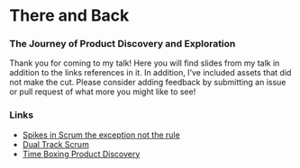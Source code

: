 # There and Back
### The Journey of Product Discovery and Exploration

Thank you for coming to my talk! Here you will find slides from my talk in addition to the links references in it. In addition, I’ve included assets that did not make the cut. Please consider adding feedback by submitting an issue or pull request of what more you might like to see!

### Links

- [Spikes in Scrum the exception not the rule][1]
- [Dual Track Scrum][2]
- [Time Boxing Product Discovery][3]

[1]:	http://agileatlas.org/articles/item/spikes-in-scrum-the-exception-not-the-rule
[2]:	http://svpg.com/dual-track-scrum/
[3]:	http://svpg.com/time-boxing-product-discovery/